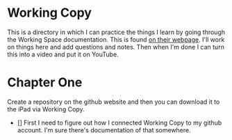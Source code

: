 # Working Copy

This is a directory in which I can practice the things I learn by going through the Working Space documentation. This is found [on their webpage](https://workingcopy.app/manual). I'll work on things here and add questions and notes. Then when I'm done I can turn this into a video and put it on YouTube. 

# Chapter One

Create a repository on the github website and then you can download it to the iPad via Working Copy. 

- [] First I need to figure out how I connected Working Copy to my github account. I'm sure there's documentation of that somewhere. 
